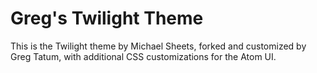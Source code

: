 # Greg's Twilight Theme

This is the Twilight theme by Michael Sheets, forked and customized by Greg Tatum, with additional CSS customizations for the Atom UI.
